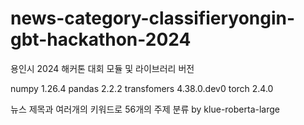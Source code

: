 # news-category-classifieryongin-gbt-hackathon-2024
용인시 2024 해커톤 대회 
모듈 및 라이브러리 버전

numpy 1.26.4
pandas 2.2.2
transfomers 4.38.0.dev0
torch 2.4.0

뉴스 제목과 여러개의 키워드로 56개의 주제 분류 by klue-roberta-large
